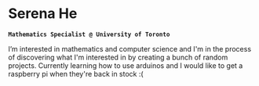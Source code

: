 # Serena He

**`Mathematics Specialist @ University of Toronto`**

I’m interested in mathematics and computer science and I'm in the process of discovering what I'm interested in by creating a bunch of random projects.
Currently learning how to use arduinos and I would like to get a raspberry pi when they're back in stock :(
